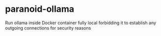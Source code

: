 # paranoid-ollama
Run ollama inside Docker container fully local forbidding it to establish any outgoing connections for security reasons
